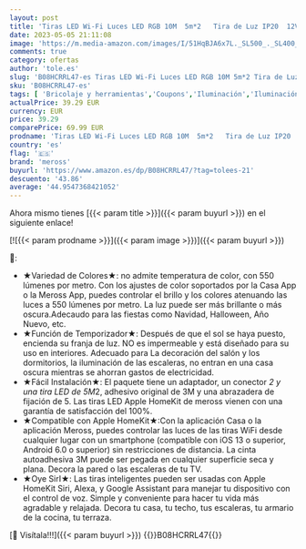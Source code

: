 ```yaml
---
layout: post
title: 'Tiras LED Wi-Fi Luces LED RGB 10M  5m*2   Tira de Luz IP20  12V  Admite DIY. Compatible con Apple HomeKit Siri  Alexa  Google Assistant y SmartThings. Decoración de la Habitación  meross.'
date: 2023-05-05 21:11:08
image: 'https://m.media-amazon.com/images/I/51HqBJA6x7L._SL500_._SL400_.jpg'
comments: true
category: ofertas
author: 'tole.es'
slug: 'B08HCRRL47-es Tiras LED Wi-Fi Luces LED RGB 10M 5m*2 Tira de Luz IP20...'
sku: 'B08HCRRL47-es'
tags: [ 'Bricolaje y herramientas','Coupons','Iluminación','Iluminación de interior','Iluminación decorativa y para usos específicos de interior','Self Service','Special Features Stores','Tiras LED de interior','apple','meross','🇪🇸', ]
actualPrice: 39.29 EUR
currency: EUR
price: 39.29
comparePrice: 69.99 EUR
prodname: 'Tiras LED Wi-Fi Luces LED RGB 10M  5m*2   Tira de Luz IP20  12V  Admite DIY. Compatible con Apple HomeKit Siri  Alexa  Google Assistant y SmartThings. Decoración de la Habitación  meross.'
country: 'es'
flag: '🇪🇸'
brand: 'meross'
buyurl: 'https://www.amazon.es/dp/B08HCRRL47/?tag=tolees-21'
descuento: '43.86'
average: '44.9547368421052'
---
```


Ahora mismo tienes [{{< param title >}}]({{< param buyurl >}}) en el siguiente enlace!

[![{{< param prodname >}}]({{< param image >}})]({{< param buyurl >}})

🔎:

- ★Variedad de Colores★: no admite temperatura de color, con 550 lúmenes por metro. Con los ajustes de color soportados por la Casa App o la Meross App, puedes controlar el brillo y los colores atenuando las luces a 550 lúmenes por metro. La luz puede ser más brillante o más oscura.Adecaudo para las fiestas como Navidad, Halloween, Año Nuevo, etc.
- ★Función de Temporizador★: Después de que el sol se haya puesto, encienda su franja de luz. NO es impermeable y está diseñado para su uso en interiores. Adecuado para La decoración del salón y los dormitorios, la iluminación de las escaleras, no entran en una casa oscura mientras se ahorran gastos de electricidad.
- ★Fácil Instalación★: El paquete tiene un adaptador, un conector *2 y una tira LED de 5M*2, adhesivo original de 3M y una abrazadera de fijación de 5. Las tiras LED Apple HomeKit de meross vienen con una garantía de satisfacción del 100%.
- ★Compatible con Apple HomeKit★:Con la aplicación Casa o la aplicación Meross, puedes controlar las luces de las tiras WiFi desde cualquier lugar con un smartphone (compatible con iOS 13 o superior, Android 6.0 o superior) sin restricciones de distancia. La cinta autoadhesiva 3M puede ser pegada en cualquier superficie seca y plana. Decora la pared o las escaleras de tu TV.
- ★Oye SirI★: Las tiras inteligentes pueden ser usadas con Apple HomeKit Siri, Alexa, y Google Assistant para manejar tu dispositivo con el control de voz. Simple y conveniente para hacer tu vida más agradable y relajada. Decora tu casa, tu techo, tus escaleras, tu armario de la cocina, tu terraza.

[🛒 Visítala!!!]({{< param buyurl >}})
{{<world>}}B08HCRRL47{{</world>}}
